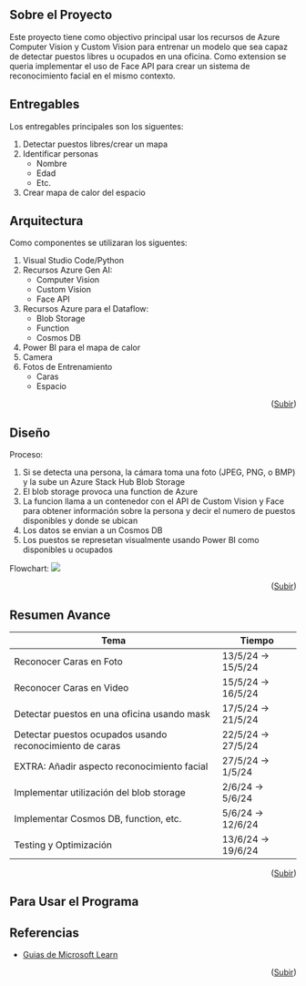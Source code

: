 <a name="readme-top"></a>

## Sobre el Proyecto

Este proyecto tiene como objectivo principal usar los recursos de Azure Computer Vision y Custom Vision para entrenar un modelo que sea capaz de detectar puestos libres u ocupados en una oficina. Como extension se queria implementar el uso de Face API para crear un sistema de reconocimiento facial en el mismo contexto.

## Entregables

Los entregables principales son los siguentes:
1. Detectar puestos libres/crear un mapa
2. Identificar personas
   - Nombre
   - Edad
   - Etc.
4. Crear mapa de calor del espacio

## Arquitectura

Como componentes se utilizaran los siguentes:
1. Visual Studio Code/Python
2. Recursos Azure Gen AI:
   - Computer Vision
   - Custom Vision
   - Face API
4. Recursos Azure para el Dataflow:
   - Blob Storage
   - Function
   - Cosmos DB
6. Power BI para el mapa de calor
7. Camera
8. Fotos de Entrenamiento
   - Caras
   - Espacio

<p align="right">(<a href="#readme-top">Subir</a>)</p>

## Diseño
Proceso:
1. Si se detecta una persona, la cámara toma una foto (JPEG, PNG, o BMP) y la sube un Azure Stack Hub Blob Storage
2. El blob storage provoca una function de Azure
3. La funcion llama a un contenedor con el API de Custom Vision y Face para obtener información sobre la persona y decir el numero de puestos disponibles y donde se ubican
4. Los datos se envian a un Cosmos DB
5. Los puestos se represetan visualmente usando Power BI como disponibles u ocupados

Flowchart:
![](https://github.com/pablosabaterlp/ProyectoSantander/blob/main/FazeRecognitionAzure/Extra/diseño2.png)

<p align="right">(<a href="#readme-top">Subir</a>)</p>

## Resumen Avance

|    Tema       | Tiempo |
| ------------- | ------------- |
| Reconocer Caras en Foto | 13/5/24 -> 15/5/24 |
| Reconocer Caras en Video | 15/5/24 -> 16/5/24 |
| Detectar puestos en una oficina usando mask | 17/5/24 -> 21/5/24 |
| Detectar puestos ocupados usando reconocimiento de caras| 22/5/24 -> 27/5/24 |
| EXTRA: Añadir aspecto reconocimiento facial | 27/5/24 -> 1/5/24 |
| Implementar utilización del blob storage | 2/6/24 -> 5/6/24 |
| Implementar Cosmos DB, function, etc. | 5/6/24 -> 12/6/24 |
| Testing y Optimización | 13/6/24 -> 19/6/24 |

<p align="right">(<a href="#readme-top">Subir</a>)</p>

## Para Usar el Programa

## Referencias
* [Guias de Microsoft Learn](https://learn.microsoft.com/en-us/azure/ai-services/computer-vision/)

<p align="right">(<a href="#readme-top">Subir</a>)</p>





